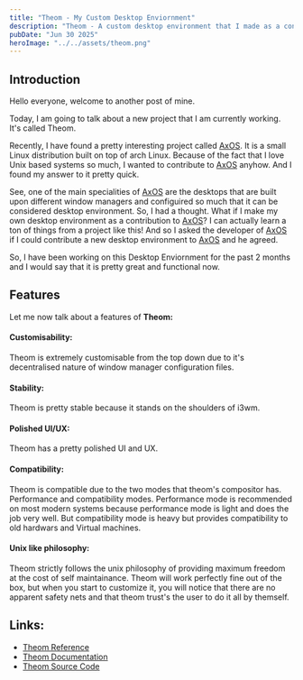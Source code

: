 ```yaml
---
title: "Theom - My Custom Desktop Enviornment"
description: "Theom - A custom desktop environment that I made as a contribution to AxOS"
pubDate: "Jun 30 2025"
heroImage: "../../assets/theom.png"
---
```


## Introduction

Hello everyone, welcome to another post of mine.

Today, I am going to talk about a new project that I am currently working. It's called Theom.

Recently, I have found a pretty interesting project called [AxOS](https://www.axos-project.com). It is a small Linux distribution built on top of arch Linux. Because of the fact that I love Unix based systems so much, I wanted to contribute to [AxOS](https://www.axos-project.com) anyhow. And I found my answer to it pretty quick.

See, one of the main specialities of [AxOS](https://www.axos-project.com) are the desktops that are built upon different window managers and configuired so much that it can be considered desktop environment. So, I had a thought. What if I make my own desktop environment as a contribution to [AxOS](https://www.axos-project.com)? I can actually learn a ton of things from a project like this! And so I asked the developer of [AxOS](https://www.axos-project.com) if I could contribute a new desktop environment to [AxOS](https://www.axos-project.com) and he agreed.

So, I have been working on this Desktop Enviornment for the past 2 months and I would say that it is pretty great and functional now.

## Features

Let me now talk about a features of **Theom:**

#### **Customisability:**

Theom is extremely customisable from the top down due to it's decentralised nature of window manager configuration files.

#### **Stability:**

Theom is pretty stable because it stands on the shoulders of i3wm.

#### **Polished UI/UX:**

Theom has a pretty polished UI and UX.

#### **Compatibility:**

Theom is compatible due to the two modes that theom's compositor has. Performance and compatibility modes. Performance mode is recommended on most modern systems because performance mode is light and does the job very well. But compatibility mode is heavy but provides compatibility to old hardwars and Virtual machines.

#### **Unix like philosophy:**

Theom strictly follows the unix philosophy of providing maximum freedom at the cost of self maintainance. Theom will work perfectly fine out of the box, but when you start to customize it, you will notice that there are no apparent safety nets and that theom trust's the user to do it all by themself.

## Links:

- [Theom Reference](https://www.axos-project.com/docs/reference/desktops)
- [Theom Documentation](https://www.axos-project.com/docs/guides/theom)
- [Theom Source Code](https://github.com/AxOS-project/Theom)
